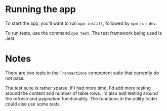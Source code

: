 # Running the app

To start the app, you'll want to run `npm install`, followed by `npm run dev`.

To run tests, use the command `npm test`. The test framework being used is Jest. 

# Notes

There are two tests in the `Transactions` component suite that currently do not pass.

The test suite is rather sparse. If I had more time, I'd add more testing around the content and number of table rows. I'd also add testing around the refresh and pagination functionality. The functions in the utility folder could also use some tests.
